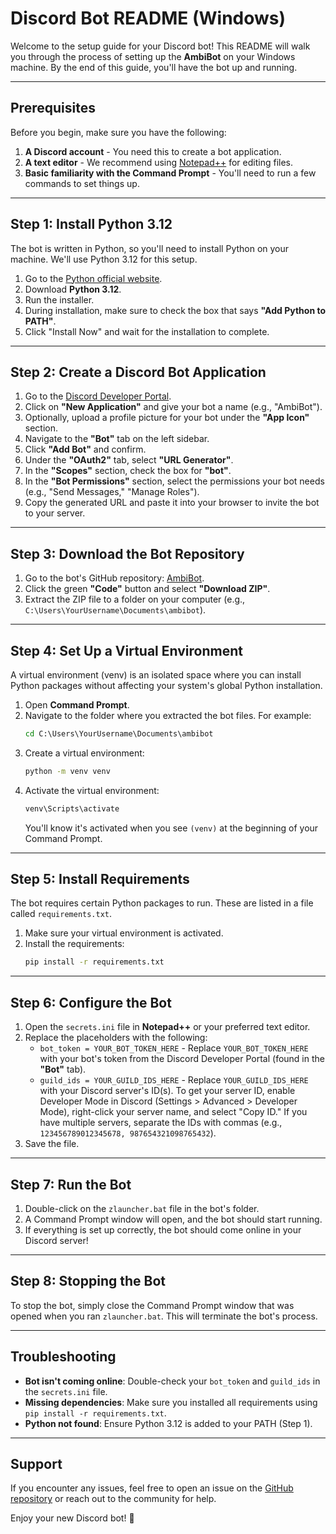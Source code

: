 # Discord Bot README (Windows)

Welcome to the setup guide for your Discord bot! This README will walk you through the process of setting up the **AmbiBot** on your Windows machine. By the end of this guide, you'll have the bot up and running.

---

## Prerequisites

Before you begin, make sure you have the following:

1. **A Discord account** - You need this to create a bot application.
2. **A text editor** - We recommend using [Notepad++](https://notepad-plus-plus.org/downloads/) for editing files.
3. **Basic familiarity with the Command Prompt** - You'll need to run a few commands to set things up.

---

## Step 1: Install Python 3.12

The bot is written in Python, so you'll need to install Python on your machine. We'll use Python 3.12 for this setup.

1. Go to the [Python official website](https://www.python.org/downloads/).
2. Download **Python 3.12**.
3. Run the installer.
4. During installation, make sure to check the box that says **"Add Python to PATH"**.
5. Click "Install Now" and wait for the installation to complete.

---

## Step 2: Create a Discord Bot Application

1. Go to the [Discord Developer Portal](https://discord.com/developers/applications).
2. Click on **"New Application"** and give your bot a name (e.g., "AmbiBot").
3. Optionally, upload a profile picture for your bot under the **"App Icon"** section.
4. Navigate to the **"Bot"** tab on the left sidebar.
5. Click **"Add Bot"** and confirm.
6. Under the **"OAuth2"** tab, select **"URL Generator"**.
7. In the **"Scopes"** section, check the box for **"bot"**.
8. In the **"Bot Permissions"** section, select the permissions your bot needs (e.g., "Send Messages," "Manage Roles").
9. Copy the generated URL and paste it into your browser to invite the bot to your server.

---

## Step 3: Download the Bot Repository

1. Go to the bot's GitHub repository: [AmbiBot](https://github.com/osyra42/ambibot).
2. Click the green **"Code"** button and select **"Download ZIP"**.
3. Extract the ZIP file to a folder on your computer (e.g., `C:\Users\YourUsername\Documents\ambibot`).

---

## Step 4: Set Up a Virtual Environment

A virtual environment (venv) is an isolated space where you can install Python packages without affecting your system's global Python installation.

1. Open **Command Prompt**.
2. Navigate to the folder where you extracted the bot files. For example:
   ```cmd
   cd C:\Users\YourUsername\Documents\ambibot
   ```
3. Create a virtual environment:
   ```cmd
   python -m venv venv
   ```
4. Activate the virtual environment:
   ```cmd
   venv\Scripts\activate
   ```
   You'll know it's activated when you see `(venv)` at the beginning of your Command Prompt.

---

## Step 5: Install Requirements

The bot requires certain Python packages to run. These are listed in a file called `requirements.txt`.

1. Make sure your virtual environment is activated.
2. Install the requirements:
   ```cmd
   pip install -r requirements.txt
   ```

---

## Step 6: Configure the Bot

1. Open the `secrets.ini` file in **Notepad++** or your preferred text editor.
2. Replace the placeholders with the following:
   - `bot_token = YOUR_BOT_TOKEN_HERE` - Replace `YOUR_BOT_TOKEN_HERE` with your bot's token from the Discord Developer Portal (found in the **"Bot"** tab).
   - `guild_ids = YOUR_GUILD_IDS_HERE` - Replace `YOUR_GUILD_IDS_HERE` with your Discord server's ID(s). To get your server ID, enable Developer Mode in Discord (Settings > Advanced > Developer Mode), right-click your server name, and select "Copy ID." If you have multiple servers, separate the IDs with commas (e.g., `123456789012345678, 987654321098765432`).
3. Save the file.

---

## Step 7: Run the Bot

1. Double-click on the `zlauncher.bat` file in the bot's folder.
2. A Command Prompt window will open, and the bot should start running.
3. If everything is set up correctly, the bot should come online in your Discord server!

---

## Step 8: Stopping the Bot

To stop the bot, simply close the Command Prompt window that was opened when you ran `zlauncher.bat`. This will terminate the bot's process.

---

## Troubleshooting

- **Bot isn't coming online**: Double-check your `bot_token` and `guild_ids` in the `secrets.ini` file.
- **Missing dependencies**: Make sure you installed all requirements using `pip install -r requirements.txt`.
- **Python not found**: Ensure Python 3.12 is added to your PATH (Step 1).

---

## Support

If you encounter any issues, feel free to open an issue on the [GitHub repository](https://github.com/osyra42/ambibot) or reach out to the community for help.

Enjoy your new Discord bot! 🎉
